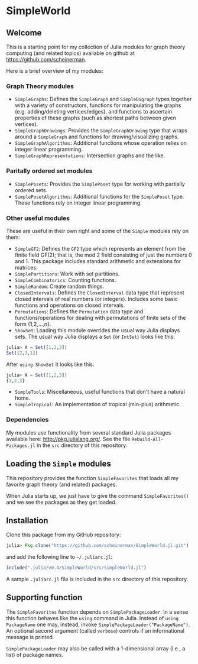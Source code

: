 # SimpleWorld

## Welcome

This is a starting point for my collection of Julia modules for
graph theory computing (and related topics) available on
github at https://github.com/scheinerman.

Here is a brief overview of my modules:

### Graph Theory modules

+ `SimpleGraphs`: Defines the `SimpleGraph` and
  `SimpleDigraph` types together with a variety of constructors,
  functions for manipulating the graphs (e.g. adding/deleting
  vertices/edges), and functions to ascertain properties of these
  graphs (such as shortest paths between given vertices).
+ `SimpleGraphDrawings`: Provides the `SimpleGraphDrawing` type that
  wraps around a `SimpleGraph` and functions for drawing/visualizing
  graphs.
+ `SimpleGraphAlgorithms`: Additional functions whose operation relies
  on integer linear programming.
+ `SimpleGraphRepresentations`: Intersection graphs and the like.

### Paritally ordered set modules

+ `SimplePosets`: Provides the `SimplePoset` type for working with
  partially ordered sets.
+ `SimplePosetAlgorithms`: Additional functions for the `SimplePoset`
  type. These functions rely on integer linear programming.

### Other useful modules

These are useful in their own right and some of the `Simple`
modules rely on them:
+ `SimpleGF2`: Defines the `GF2` type which represents an element
from the finite field GF(2); that is, the mod 2 field consisting
of just the numbers 0 and 1. This package includes standard
arithmetic and extensions for matrices.
+ `SimplePartitions`: Work with set partitions.
+ `SimpleCombinatorics`: Counting functions.
+ `SimpleRandom`: Create random things.
+ `ClosedIntervals`: Defines the `ClosedInterval` data type
that represent closed intervals of real numbers (or integers).
Includes some basic functions and operations on closed intervals.
+ `Permutations`: Defines the `Permutation` data type and
functions/operations for dealing with permutations of
finite sets of the form {1,2,...,n}.
+ `ShowSet`: Loading this module overrides the usual way Julia
displays sets. The usual way Julia displays a `Set` (or `IntSet`)
looks like this:
```julia
julia> A = Set([1,2,3])
Set([2,3,1])
```
After `using ShowSet` it looks like this:
```julia
julia> A = Set([1,2,3])
{1,2,3}
```
+ `SimpleTools`: Miscellaneous, useful functions that don't have
a natural home.
+ `SimpleTropical`: An implementation of tropical (min-plus) arithmetic.

### Dependencies

My modules use functionality from several standard Julia
packages available here: http://pkg.julialang.org/. See the file `Rebuild-All-Packages.jl`
in the `src` directory of this repository.


## Loading the `Simple` modules


This repository provides the function `SimpleFavorites` that loads
all my favorite graph theory (and related) packages.

When Julia starts up, we just have to give the command `SimpleFavorites()`
and we see the packages as they get loaded.

## Installation

Clone this package from my GitHub repository:
```julia
julia> Pkg.clone("https://github.com/scheinerman/SimpleWorld.jl.git")
```
and add the following line to `~/.juliarc.jl`:
```julia
include(".julia/v0.4/SimpleWorld/src/SimpleWorld.jl")
```
A sample `.juliarc.jl` file is included in the `src` directory of this
repository.

## Supporting function

The `SimpleFavorites` function depends on `SimplePackageLoader`. In a sense
this function behaves like the `using` command in Julia. Instead of
`using PackageName` one may, instead, invoke
`SimplePackageLoader("PackageName")`. An optional second argument
(called `verbose`) controls if an informational message is printed.

`SimplePackageLoader` may also be called with a 1-dimensional array
(i.e., a list) of package names.
